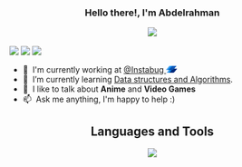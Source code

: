 <h3 align="center">
  Hello there!, I'm Abdelrahman
</h3>
<p align="center">
  <a href="https://github.com/DenverCoder1/readme-typing-svg"><img src="https://readme-typing-svg.herokuapp.com/?lines=Front%20End%20Developer;Machine%20Learning%20Enthusiastic;Electrical%20Engineer;Always%20learning%20.%20.%20.&font=Fira%20Code&center=true&width=440&height=45&color=f75c7e&vCenter=true&size=22"></a>
</p>

[![](https://img.shields.io/badge/website-000000?style=for-the-badge&logo=About&logoColor=red)](http://abdelrahmansoltan.com/)
[![](https://img.shields.io/badge/LinkedIn-0077B5?style=for-the-badge&logo=linkedin&logoColor=white)](https://www.linkedin.com/in/abdelrahmansoltan/)
[![](https://img.shields.io/badge/Mail-D14836?style=for-the-badge&logo=gmail&logoColor=white)](mailto:abdelrahman.soltan.me@gmail.com)

- :office: &nbsp;I'm currently working at <a href="https://instabug.com/"> @Instabug </a> <img src="./assets/logos/Instabug-Logo.png" width="20" draggable="false"></img>
- :seedling: &nbsp;I’m currently learning [Data structures and Algorithms](https://leetcode.com/abdelrahman_soltan/).
- :speech_balloon: &nbsp;I like to talk about **Anime** and **Video Games**
- :mailbox: &nbsp;Ask me anything, I'm happy to help :)

<h2 align="center">
  Languages and Tools
</h2>
<p align="center">
<img src="https://skillicons.dev/icons?i=html,css,sass,tailwind,js,ts,vue,react,redux,nodejs,python,tensorflow,jest,postgres,git,aws&perline=8" />
</p>

